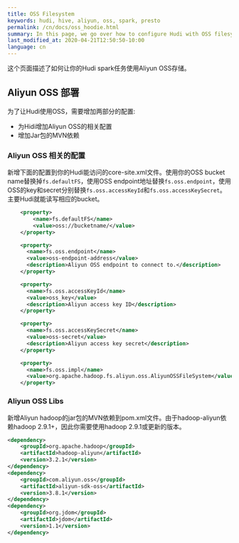 ```yaml
---
title: OSS Filesystem
keywords: hudi, hive, aliyun, oss, spark, presto
permalink: /cn/docs/oss_hoodie.html
summary: In this page, we go over how to configure Hudi with OSS filesystem.
last_modified_at: 2020-04-21T12:50:50-10:00
language: cn
---
```

这个页面描述了如何让你的Hudi spark任务使用Aliyun OSS存储。

## Aliyun OSS 部署

为了让Hudi使用OSS，需要增加两部分的配置:

- 为Hidi增加Aliyun OSS的相关配置
- 增加Jar包的MVN依赖

### Aliyun OSS 相关的配置

新增下面的配置到你的Hudi能访问的core-site.xml文件。使用你的OSS bucket name替换掉`fs.defaultFS`，使用OSS endpoint地址替换`fs.oss.endpoint`，使用OSS的key和secret分别替换`fs.oss.accessKeyId`和`fs.oss.accessKeySecret`。主要Hudi就能读写相应的bucket。

```xml
    <property>
        <name>fs.defaultFS</name>
        <value>oss://bucketname/</value>
    </property>

    <property>
      <name>fs.oss.endpoint</name>
      <value>oss-endpoint-address</value>
      <description>Aliyun OSS endpoint to connect to.</description>
    </property>

    <property>
      <name>fs.oss.accessKeyId</name>
      <value>oss_key</value>
      <description>Aliyun access key ID</description>
    </property>

    <property>
      <name>fs.oss.accessKeySecret</name>
      <value>oss-secret</value>
      <description>Aliyun access key secret</description>
    </property>

    <property>
      <name>fs.oss.impl</name>
      <value>org.apache.hadoop.fs.aliyun.oss.AliyunOSSFileSystem</value>
    </property>
```

### Aliyun OSS Libs

新增Aliyun hadoop的jar包的MVN依赖到pom.xml文件。由于hadoop-aliyun依赖hadoop 2.9.1+，因此你需要使用hadoop 2.9.1或更新的版本。

```xml
<dependency>
    <groupId>org.apache.hadoop</groupId>
    <artifactId>hadoop-aliyun</artifactId>
    <version>3.2.1</version>
</dependency>
<dependency>
    <groupId>com.aliyun.oss</groupId>
    <artifactId>aliyun-sdk-oss</artifactId>
    <version>3.8.1</version>
</dependency>
<dependency>
    <groupId>org.jdom</groupId>
    <artifactId>jdom</artifactId>
    <version>1.1</version>
</dependency>
```
